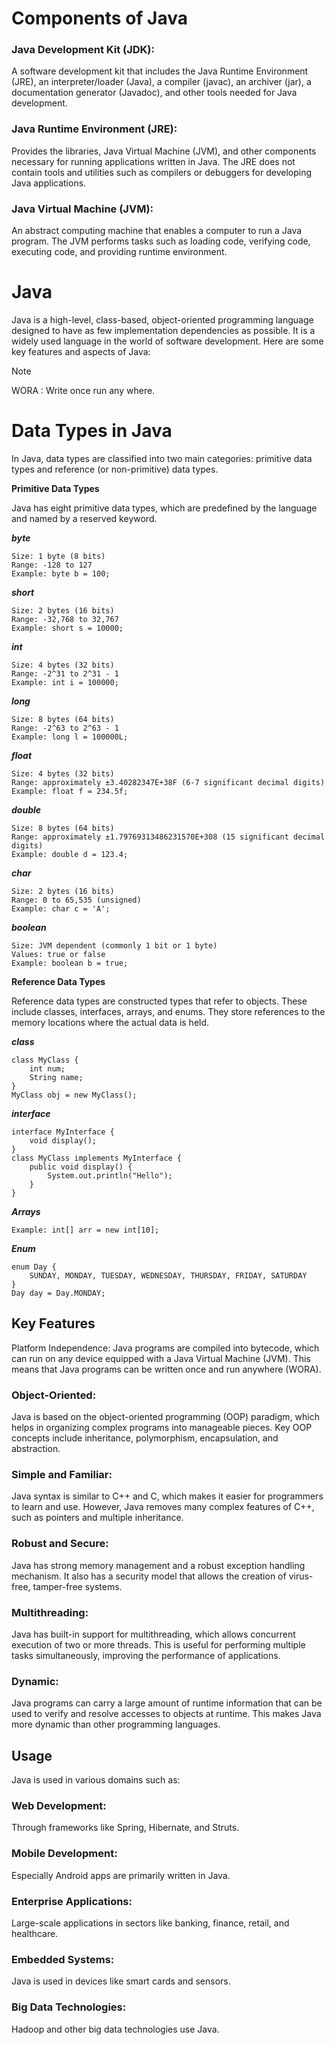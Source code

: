# Components of Java
### Java Development Kit (JDK): 
A software development kit that includes the Java Runtime Environment (JRE), an interpreter/loader (Java), a compiler (javac), an archiver (jar), a documentation generator (Javadoc), and other tools needed for Java development.

### Java Runtime Environment (JRE): 
Provides the libraries, Java Virtual Machine (JVM), and other components necessary for running applications written in Java. The JRE does not contain tools and utilities such as compilers or debuggers for developing Java applications.

### Java Virtual Machine (JVM): 
An abstract computing machine that enables a computer to run a Java program. The JVM performs tasks such as loading code, verifying code, executing code, and providing runtime environment.

# Java
Java is a high-level, class-based, object-oriented programming language designed to have as few implementation dependencies as possible. It is a widely used language in the world of software development. Here are some key features and aspects of Java:
> [!NOTE]
> WORA : Write once run any where.

# Data Types in Java

In Java, data types are classified into two main categories: primitive data types and reference (or non-primitive) data types.

**Primitive Data Types**

Java has eight primitive data types, which are predefined by the language and named by a reserved keyword.

***byte***
```
Size: 1 byte (8 bits)
Range: -128 to 127
Example: byte b = 100;
```

***short***
```
Size: 2 bytes (16 bits)
Range: -32,768 to 32,767
Example: short s = 10000;
```

***int***
```
Size: 4 bytes (32 bits)
Range: -2^31 to 2^31 - 1
Example: int i = 100000;
```

***long***
```
Size: 8 bytes (64 bits)
Range: -2^63 to 2^63 - 1
Example: long l = 100000L;
```
***float***
```
Size: 4 bytes (32 bits)
Range: approximately ±3.40282347E+38F (6-7 significant decimal digits)
Example: float f = 234.5f;
```

***double***
```
Size: 8 bytes (64 bits)
Range: approximately ±1.79769313486231570E+308 (15 significant decimal digits)
Example: double d = 123.4;
```
***char***
```
Size: 2 bytes (16 bits)
Range: 0 to 65,535 (unsigned)
Example: char c = 'A';
```
***boolean***
```
Size: JVM dependent (commonly 1 bit or 1 byte)
Values: true or false
Example: boolean b = true;
```

**Reference Data Types**

Reference data types are constructed types that refer to objects. These include classes, interfaces, arrays, and enums. They store references to the memory locations where the actual data is held.

***class***
```
class MyClass {
    int num;
    String name;
}
MyClass obj = new MyClass();
```

***interface***
```
interface MyInterface {
    void display();
}
class MyClass implements MyInterface {
    public void display() {
        System.out.println("Hello");
    }
}
```
***Arrays***
```
Example: int[] arr = new int[10];
```

***Enum***
```
enum Day {
    SUNDAY, MONDAY, TUESDAY, WEDNESDAY, THURSDAY, FRIDAY, SATURDAY
}
Day day = Day.MONDAY;
```


## Key Features
Platform Independence: Java programs are compiled into bytecode, which can run on any device equipped with a Java Virtual Machine (JVM). This means that Java programs can be written once and run anywhere (WORA).

### Object-Oriented: 
Java is based on the object-oriented programming (OOP) paradigm, which helps in organizing complex programs into manageable pieces. Key OOP concepts include inheritance, polymorphism, encapsulation, and abstraction.

### Simple and Familiar: 
Java syntax is similar to C++ and C, which makes it easier for programmers to learn and use. However, Java removes many complex features of C++, such as pointers and multiple inheritance.

### Robust and Secure: 
Java has strong memory management and a robust exception handling mechanism. It also has a security model that allows the creation of virus-free, tamper-free systems.

### Multithreading:
Java has built-in support for multithreading, which allows concurrent execution of two or more threads. This is useful for performing multiple tasks simultaneously, improving the performance of applications.

### Dynamic: 
Java programs can carry a large amount of runtime information that can be used to verify and resolve accesses to objects at runtime. This makes Java more dynamic than other programming languages.



## Usage
Java is used in various domains such as:

### Web Development: 
Through frameworks like Spring, Hibernate, and Struts.
### Mobile Development: 
Especially Android apps are primarily written in Java.
### Enterprise Applications: 
Large-scale applications in sectors like banking, finance, retail, and healthcare.
### Embedded Systems: 
Java is used in devices like smart cards and sensors.
### Big Data Technologies: 
Hadoop and other big data technologies use Java.

